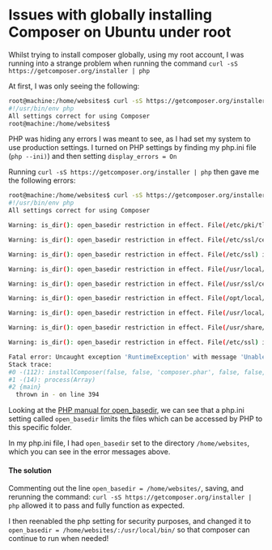 # Issues with globally installing Composer on Ubuntu under root

Whilst trying to install composer globally, using my root account, I was running into a strange problem when running the command `curl -sS https://getcomposer.org/installer | php`

At first, I was only seeing the following:

```bash
root@machine:/home/websites$ curl -sS https://getcomposer.org/installer | php
#!/usr/bin/env php
All settings correct for using Composer
root@machine:/home/websites$
```

PHP was hiding any errors I was meant to see, as I had set my system to use production settings. I turned on PHP settings by finding my php.ini file (`php --ini)`) and then setting `display_errors = On`

Running `curl -sS https://getcomposer.org/installer | php` then gave me the following errors:

```bash
root@machine:/home/websites$ curl -sS https://getcomposer.org/installer | php
#!/usr/bin/env php
All settings correct for using Composer

Warning: is_dir(): open_basedir restriction in effect. File(/etc/pki/tls/certs) is not within the allowed path(s): (/home/websites) in - on line 834

Warning: is_dir(): open_basedir restriction in effect. File(/etc/ssl/certs) is not within the allowed path(s): (/home/websites) in - on line 834

Warning: is_dir(): open_basedir restriction in effect. File(/etc/ssl) is not within the allowed path(s): (/home/websites) in - on line 834

Warning: is_dir(): open_basedir restriction in effect. File(/usr/local/share/certs) is not within the allowed path(s): (/home/websites) in - on line 834

Warning: is_dir(): open_basedir restriction in effect. File(/usr/ssl/certs) is not within the allowed path(s): (/home/websites) in - on line 834

Warning: is_dir(): open_basedir restriction in effect. File(/opt/local/share/curl) is not within the allowed path(s): (/home/websites) in - on line 834

Warning: is_dir(): open_basedir restriction in effect. File(/usr/local/share/curl) is not within the allowed path(s): (/home/websites) in - on line 834

Warning: is_dir(): open_basedir restriction in effect. File(/usr/share/ssl/certs) is not within the allowed path(s): (/home/websites) in - on line 834

Warning: is_dir(): open_basedir restriction in effect. File(/etc/ssl) is not within the allowed path(s): (/home/websites) in - on line 834

Fatal error: Uncaught exception 'RuntimeException' with message 'Unable to write bundled cacert.pem to: /root/.composer/cacert.pem' in -:394
Stack trace:
#0 -(112): installComposer(false, false, 'composer.phar', false, false, false)
#1 -(14): process(Array)
#2 {main}
  thrown in - on line 394
```

Looking at the [PHP manual for open_basedir](http://php.net/open_basedir), we can see that a php.ini setting called `open_basedir` limits the files which can be accessed by PHP to this specific folder.

In my php.ini file, I had `open_basedir` set to the directory `/home/websites`, which you can see in the error messages above.

#### The solution

Commenting out the line `open_basedir = /home/websites/`, saving, and rerunning the command: `curl -sS https://getcomposer.org/installer | php` allowed it to pass and fully function as expected.

I then reenabled the php setting for security purposes, and changed it to `open_basedir = /home/websites/:/usr/local/bin/` so that composer can continue to run when needed!
